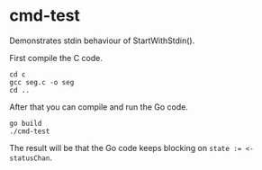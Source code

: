 # cmd-test

Demonstrates stdin behaviour of StartWithStdin().

First compile the C code.

    cd c
    gcc seg.c -o seg
    cd ..

After that you can compile and run the Go code.

    go build
    ./cmd-test

The result will be that the Go code keeps blocking on `state := <-statusChan`.
